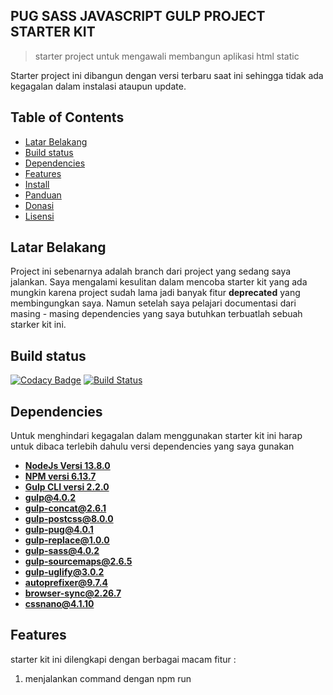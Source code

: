 ## PUG SASS JAVASCRIPT GULP PROJECT STARTER KIT
>starter project untuk mengawali membangun aplikasi html static

Starter project ini dibangun dengan versi terbaru saat ini sehingga tidak ada kegagalan dalam instalasi ataupun update.

## Table of Contents

- [Latar Belakang](#latar-belakang)
- [Build status](#build-status)
- [Dependencies](#dependencies)
- [Features](#features)
- [Install](#install)
- [Panduan](#panduan)
- [Donasi](#panduan)
- [Lisensi](#lisensi)

## Latar Belakang

Project ini sebenarnya adalah branch dari project yang sedang saya jalankan. Saya mengalami kesulitan dalam mencoba starter kit yang ada mungkin karena project sudah lama jadi banyak fitur **deprecated** yang membingungkan saya. Namun setelah saya pelajari documentasi dari masing - masing dependencies yang saya butuhkan terbuatlah sebuah starker kit ini.

## Build status

[![Codacy Badge](https://api.codacy.com/project/badge/Grade/f974ac9efbbe43beb1ee2a7080b851b5)](https://www.codacy.com/manual/will2469/pug-sass-js-gulp-project-starter-kit?utm_source=github.com&amp;utm_medium=referral&amp;utm_content=will2469/pug-sass-js-gulp-project-starter-kit&amp;utm_campaign=Badge_Grade)
[![Build Status](https://travis-ci.com/will2469/pug-sass-js-gulp-project-starter-kit.svg?branch=master)](https://travis-ci.com/will2469/pug-sass-js-gulp-project-starter-kit)

## Dependencies

Untuk menghindari kegagalan dalam menggunakan starter kit ini harap untuk dibaca terlebih dahulu versi dependencies yang saya gunakan

- **[NodeJs Versi 13.8.0](https://nodejs.org/dist/v13.8.0/node-v13.8.0-x64.msi)**
- **[NPM versi 6.13.7](https://www.npmjs.com/)**
- **[Gulp CLI versi 2.2.0](https://www.npmjs.com/package/gulp-cli)**
- **[gulp@4.0.2](https://www.npmjs.com/package/gulp)**
- **[gulp-concat@2.6.1](https://www.npmjs.com/package/gulp-concat)**
- **[gulp-postcss@8.0.0](https://www.npmjs.com/package/gulp-postcss)**
- **[gulp-pug@4.0.1](https://www.npmjs.com/package/gulp-pug/v/4.0.1)**
- **[gulp-replace@1.0.0](https://www.npmjs.com/package/gulp.replace/v/1.0.0)**
- **[gulp-sass@4.0.2](https://www.npmjs.com/package/gulp-sass)**
- **[gulp-sourcemaps@2.6.5](https://www.npmjs.com/package/gulp-sourcemaps?activeTab=versions)**
- **[gulp-uglify@3.0.2](https://www.npmjs.com/package/gulp-uglify)**
- **[autoprefixer@9.7.4](https://www.npmjs.com/package/autoprefixer)**
- **[browser-sync@2.26.7](https://www.npmjs.com/package/browser-sync)**
- **[cssnano@4.1.10](https://www.npmjs.com/package/cssnano)**

## Features

starter kit ini dilengkapi dengan berbagai macam fitur :

1. menjalankan command dengan npm run <script>, command yang tersedia :
	
    ```
	$ npm run sass
	$ npm run pug
	$ npm run js
	$ npm run cache:bust
	$ npm run prod
	$ npm run watch
	$ npm run serve
    ```

2. Fitur live server dengan browser-sync

    ```
    $ gulp watch
	//atau dengan
	$ npm run watch
    ```

3. Menggunakan cache bust dengan gulp-replace

## Install

Untuk memulai aplikasi ini silahkan ikuti langkah - langkah berikut :

1. Clone atau download pada github repository dan extract ke folder yang diinginkan

2. Buka dengan code editor, kami menyarankan untuk menggunakan Visual Studio Code

3. Open terminal menggunakan shortcut `Ctrl` + `Shift` + `

4. Jalankan kode berikut untuk menginstall semua dependencies

    ```
    $ npm install
    ```

5. Setelah berhasil tekan `Ctrl` + `Click` pada local server

    ```
    $ npm run watch
    ```

10. Happy Coding!!! :thumbsup: :thumbsup: :thumbsup:

## Panduan

**Sebelum menggunakan aplikasi ini pastikan telah menginstall Gulp secara global**. Jika belum maka silahkan buka comandprompt sebagai admin dengan menjalankan :
    ```
    $ npm i gulp-cli -g
    ```

## Donasi

[![Donate](https://img.shields.io/badge/Donate-PayPal-green.svg)](VUD3ME6DUHU3U)

<form action="https://www.paypal.com/cgi-bin/webscr" method="post" target="_top">
<input type="hidden" name="cmd" value="_s-xclick">
<input type="hidden" name="hosted_button_id" value="VUD3ME6DUHU3U">
<table>
<tr><td><input type="hidden" name="on0" value="Buy Me a Coffee">Buy Me a Coffee</td></tr><tr><td><select name="os0">
	<option value="small">small $2,50 USD</option>
	<option value="medium">medium $5,00 USD</option>
	<option value="big">big $10,00 USD</option>
</select> </td></tr>
</table>
<input type="hidden" name="currency_code" value="USD">
<input type="image" src="https://www.paypalobjects.com/en_US/i/btn/btn_buynowCC_LG.gif" border="0" name="submit" alt="PayPal - The safer, easier way to pay online!">
<img alt="" border="0" src="https://www.paypalobjects.com/id_ID/i/scr/pixel.gif" width="1" height="1">
</form>


## Lisensi

[![License: MIT](https://img.shields.io/badge/License-MIT-yellow.svg)](https://opensource.org/licenses/MIT)

Aplikasi ini memiliki lisensi : [MIT](https://opensource.org/licenses/MIT)

© [will2469](https://github.com/will2469) 2020
